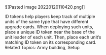 ![[Pasted image 20220120110420.png]]

ID tokens help players keep track of multiple  
units of the same type that have different  
upgrade cards. When deploying such units,  
place a unique ID token near the base of the  
unit leader of each unit. Then, place each unit’s  
matching ID token on its corresponding card.  
Related Topics: Army building, Setup